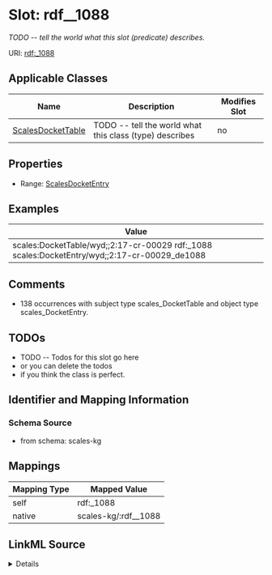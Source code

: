 

# Slot: rdf__1088


_TODO -- tell the world what this slot (predicate) describes._





URI: [rdf:_1088](http://www.w3.org/1999/02/22-rdf-syntax-ns#_1088)



<!-- no inheritance hierarchy -->





## Applicable Classes

| Name | Description | Modifies Slot |
| --- | --- | --- |
| [ScalesDocketTable](../classes/ScalesDocketTable.md) | TODO -- tell the world what this class (type) describes |  no  |







## Properties

* Range: [ScalesDocketEntry](../classes/ScalesDocketEntry.md)






## Examples

| Value |
| --- |
| scales:DocketTable/wyd;;2:17-cr-00029 rdf:_1088 scales:DocketEntry/wyd;;2:17-cr-00029_de1088 |

## Comments

* 138 occurrences with subject type scales_DocketTable and object type scales_DocketEntry.

## TODOs

* TODO -- Todos for this slot go here
* or you can delete the todos
* if you think the class is perfect.

## Identifier and Mapping Information







### Schema Source


* from schema: scales-kg




## Mappings

| Mapping Type | Mapped Value |
| ---  | ---  |
| self | rdf:_1088 |
| native | scales-kg/:rdf__1088 |




## LinkML Source

<details>
```yaml
name: rdf__1088
description: TODO -- tell the world what this slot (predicate) describes.
todos:
- TODO -- Todos for this slot go here
- or you can delete the todos
- if you think the class is perfect.
comments:
- 138 occurrences with subject type scales_DocketTable and object type scales_DocketEntry.
examples:
- value: scales:DocketTable/wyd;;2:17-cr-00029 rdf:_1088 scales:DocketEntry/wyd;;2:17-cr-00029_de1088
from_schema: scales-kg
rank: 1000
slot_uri: rdf:_1088
alias: rdf__1088
domain_of:
- scales_DocketTable
range: scales_DocketEntry

```
</details>